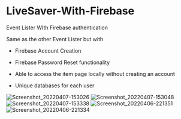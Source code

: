 # LiveSaver-With-Firebase
 Event Lister WIth Firebase authentication

Same as the other Event Lister but with

- Firebase Account Creation

- Firebase Password Reset functionality

- Able to access the item page locally without creating an account

- Unique databases for each user

![Screenshot_20220407-153026](https://user-images.githubusercontent.com/100133514/162135578-7e23154d-2971-44e2-adb8-52f9765c584c.png)
![Screenshot_20220407-153048](https://user-images.githubusercontent.com/100133514/162135595-270e3823-4aa7-408f-b5de-f1a39aa69abf.png)
![Screenshot_20220407-153338](https://user-images.githubusercontent.com/100133514/162135607-b9aa503d-2670-4260-b780-fa93fc5c9360.png)
![Screenshot_20220406-221351](https://user-images.githubusercontent.com/100133514/161983545-bf6484e3-9c44-47bd-a151-59be786a629a.png)
![Screenshot_20220406-221334](https://user-images.githubusercontent.com/100133514/161983561-17b8793b-55b1-4c63-b16a-5b79938d7489.png)
